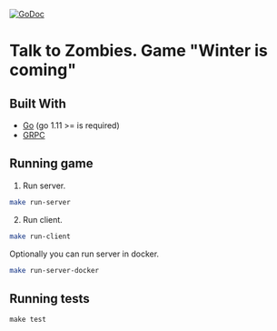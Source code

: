 [![GoDoc](https://godoc.org/github.com/anjmao/wic?status.svg)](http://godoc.org/github.com/anjmao/wic) 

# Talk to Zombies. Game "Winter is coming"

## Built With

* [Go](https://www.golang.org/) (go 1.11 >= is required)
* [GRPC](https://grpc.io)

## Running game

1. Run server.
```sh
make run-server
```

2. Run client.
```sh
make run-client
```

Optionally you can run server in docker.
```sh
make run-server-docker
```

## Running tests

```
make test
```
